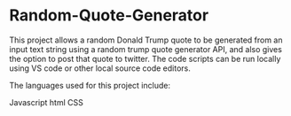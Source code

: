 # Random-Quote-Generator

This project allows a random Donald Trump quote to be generated from an input text string using a random trump quote generator API, and also gives the option to post that quote to twitter. The code scripts can be run locally using VS code or other local source code editors.

The languages used for this project include:

Javascript
html
CSS
